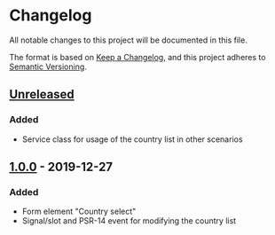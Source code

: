 # Changelog
All notable changes to this project will be documented in this file.

The format is based on [Keep a Changelog](https://keepachangelog.com/en/1.0.0/),
and this project adheres to [Semantic Versioning](https://semver.org/spec/v2.0.0.html).

## [Unreleased]

### Added

- Service class for usage of the country list in other scenarios

## [1.0.0] - 2019-12-27

### Added

- Form element "Country select"
- Signal/slot and PSR-14 event for modifying the country list

[Unreleased]: https://github.com/brotkrueml/form-country-select/compare/v1.0.0...HEAD
[1.0.0]: https://github.com/brotkrueml/form-country-select/releases/tag/v1.0.0

